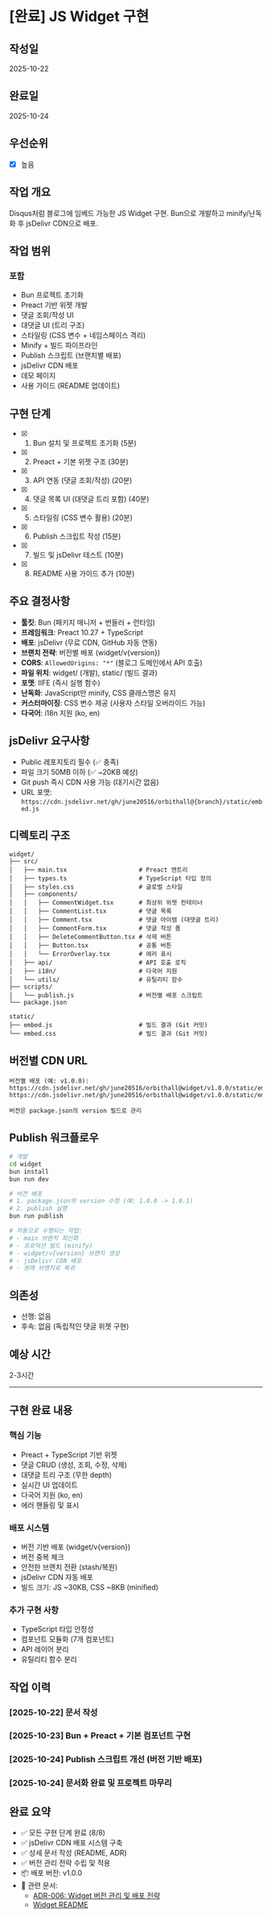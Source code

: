 # [완료] JS Widget 구현

## 작성일
2025-10-22

## 완료일
2025-10-24

## 우선순위
- [x] 높음

## 작업 개요
Disqus처럼 블로그에 임베드 가능한 JS Widget 구현. Bun으로 개발하고 minify/난독화 후 jsDelivr CDN으로 배포.

## 작업 범위
### 포함
- Bun 프로젝트 초기화
- Preact 기반 위젯 개발
- 댓글 조회/작성 UI
- 대댓글 UI (트리 구조)
- 스타일링 (CSS 변수 + 네임스페이스 격리)
- Minify + 빌드 파이프라인
- Publish 스크립트 (브랜치별 배포)
- jsDelivr CDN 배포
- 데모 페이지
- 사용 가이드 (README 업데이트)

## 구현 단계
- [x] 1. Bun 설치 및 프로젝트 초기화 (5분)
- [x] 2. Preact + 기본 위젯 구조 (30분)
- [x] 3. API 연동 (댓글 조회/작성) (20분)
- [x] 4. 댓글 목록 UI (대댓글 트리 포함) (40분)
- [x] 5. 스타일링 (CSS 변수 활용) (20분)
- [x] 6. Publish 스크립트 작성 (15분)
- [x] 7. 빌드 및 jsDelivr 테스트 (10분)
- [x] 8. README 사용 가이드 추가 (10분)

## 주요 결정사항
- **툴킷**: Bun (패키지 매니저 + 번들러 + 런타임)
- **프레임워크**: Preact 10.27 + TypeScript
- **배포**: jsDelivr (무료 CDN, GitHub 자동 연동)
- **브랜치 전략**: 버전별 배포 (widget/v{version})
- **CORS**: `AllowedOrigins: "*"` (블로그 도메인에서 API 호출)
- **파일 위치**: widget/ (개발), static/ (빌드 결과)
- **포맷**: IIFE (즉시 실행 함수)
- **난독화**: JavaScript만 minify, CSS 클래스명은 유지
- **커스터마이징**: CSS 변수 제공 (사용자 스타일 오버라이드 가능)
- **다국어**: i18n 지원 (ko, en)

## jsDelivr 요구사항
- Public 레포지토리 필수 (✅ 충족)
- 파일 크기 50MB 이하 (✅ ~20KB 예상)
- Git push 즉시 CDN 사용 가능 (대기시간 없음)
- URL 포맷: `https://cdn.jsdelivr.net/gh/june20516/orbithall@{branch}/static/embed.js`

## 디렉토리 구조
```
widget/
├── src/
│   ├── main.tsx                    # Preact 엔트리
│   ├── types.ts                    # TypeScript 타입 정의
│   ├── styles.css                  # 글로벌 스타일
│   ├── components/
│   │   ├── CommentWidget.tsx       # 최상위 위젯 컨테이너
│   │   ├── CommentList.tsx         # 댓글 목록
│   │   ├── Comment.tsx             # 댓글 아이템 (대댓글 트리)
│   │   ├── CommentForm.tsx         # 댓글 작성 폼
│   │   ├── DeleteCommentButton.tsx # 삭제 버튼
│   │   ├── Button.tsx              # 공통 버튼
│   │   └── ErrorOverlay.tsx        # 에러 표시
│   ├── api/                        # API 호출 로직
│   ├── i18n/                       # 다국어 지원
│   └── utils/                      # 유틸리티 함수
├── scripts/
│   └── publish.js                  # 버전별 배포 스크립트
└── package.json

static/
├── embed.js                        # 빌드 결과 (Git 커밋)
└── embed.css                       # 빌드 결과 (Git 커밋)
```

## 버전별 CDN URL
```
버전별 배포 (예: v1.0.0):
https://cdn.jsdelivr.net/gh/june20516/orbithall@widget/v1.0.0/static/embed.js
https://cdn.jsdelivr.net/gh/june20516/orbithall@widget/v1.0.0/static/embed.css

버전은 package.json의 version 필드로 관리
```

## Publish 워크플로우
```bash
# 개발
cd widget
bun install
bun run dev

# 버전 배포
# 1. package.json의 version 수정 (예: 1.0.0 -> 1.0.1)
# 2. publish 실행
bun run publish

# 자동으로 수행되는 작업:
# - main 브랜치 최신화
# - 프로덕션 빌드 (minify)
# - widget/v{version} 브랜치 생성
# - jsDelivr CDN 배포
# - 원래 브랜치로 복귀
```

## 의존성
- 선행: 없음
- 후속: 없음 (독립적인 댓글 위젯 구현)

## 예상 시간
2-3시간

---

## 구현 완료 내용
### 핵심 기능
- Preact + TypeScript 기반 위젯
- 댓글 CRUD (생성, 조회, 수정, 삭제)
- 대댓글 트리 구조 (무한 depth)
- 실시간 UI 업데이트
- 다국어 지원 (ko, en)
- 에러 핸들링 및 표시

### 배포 시스템
- 버전 기반 배포 (widget/v{version})
- 버전 중복 체크
- 안전한 브랜치 전환 (stash/복원)
- jsDelivr CDN 자동 배포
- 빌드 크기: JS ~30KB, CSS ~8KB (minified)

### 추가 구현 사항
- TypeScript 타입 안정성
- 컴포넌트 모듈화 (7개 컴포넌트)
- API 레이어 분리
- 유틸리티 함수 분리

## 작업 이력
### [2025-10-22] 문서 작성
### [2025-10-23] Bun + Preact + 기본 컴포넌트 구현
### [2025-10-24] Publish 스크립트 개선 (버전 기반 배포)
### [2025-10-24] 문서화 완료 및 프로젝트 마무리

## 완료 요약
- ✅ 모든 구현 단계 완료 (8/8)
- ✅ jsDelivr CDN 배포 시스템 구축
- ✅ 상세 문서 작성 (README, ADR)
- ✅ 버전 관리 전략 수립 및 적용
- 📦 배포 버전: v1.0.0
- 📄 관련 문서:
  - [ADR-006: Widget 버전 관리 및 배포 전략](../adr/006-widget-versioning-deployment-strategy.md)
  - [Widget README](../../widget/README.md)
